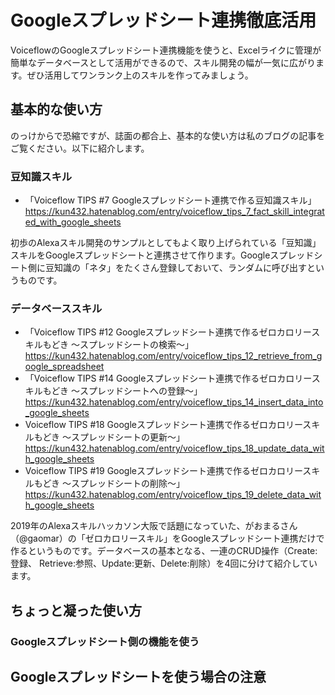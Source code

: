 # Googleスプレッドシート連携徹底活用

VoiceflowのGoogleスプレッドシート連携機能を使うと、Excelライクに管理が簡単なデータベースとして活用ができるので、スキル開発の幅が一気に広がります。ぜひ活用してワンランク上のスキルを作ってみましょう。

## 基本的な使い方

のっけからで恐縮ですが、誌面の都合上、基本的な使い方は私のブログの記事をご覧ください。以下に紹介します。

### 豆知識スキル

- 「Voiceflow TIPS #7 Googleスプレッドシート連携で作る豆知識スキル」
https://kun432.hatenablog.com/entry/voiceflow_tips_7_fact_skill_integrated_with_google_sheets

初歩のAlexaスキル開発のサンプルとしてもよく取り上げられている「豆知識」スキルをGoogleスプレッドシートと連携させて作ります。Googleスプレッドシート側に豆知識の「ネタ」をたくさん登録しておいて、ランダムに呼び出すというものです。

### データベーススキル

- 「Voiceflow TIPS #12 Googleスプレッドシート連携で作るゼロカロリースキルもどき 〜スプレッドシートの検索〜」
https://kun432.hatenablog.com/entry/voiceflow_tips_12_retrieve_from_google_spreadsheet
- 「Voiceflow TIPS #14 Googleスプレッドシート連携で作るゼロカロリースキルもどき 〜スプレッドシートへの登録〜」
https://kun432.hatenablog.com/entry/voiceflow_tips_14_insert_data_into_google_sheets
- Voiceflow TIPS #18 Googleスプレッドシート連携で作るゼロカロリースキルもどき 〜スプレッドシートの更新〜」
https://kun432.hatenablog.com/entry/voiceflow_tips_18_update_data_with_google_sheets
- Voiceflow TIPS #19 Googleスプレッドシート連携で作るゼロカロリースキルもどき 〜スプレッドシートの削除〜」
https://kun432.hatenablog.com/entry/voiceflow_tips_19_delete_data_with_google_sheets

2019年のAlexaスキルハッカソン大阪で話題になっていた、がおまるさん（@gaomar）の「ゼロカロリースキル」をGoogleスプレッドシート連携だけで作るというものです。データベースの基本となる、一連のCRUD操作（Create:登録、 Retrieve:参照、Update:更新、Delete:削除）を4回に分けて紹介しています。

## ちょっと凝った使い方

### Googleスプレッドシート側の機能を使う

## Googleスプレッドシートを使う場合の注意
